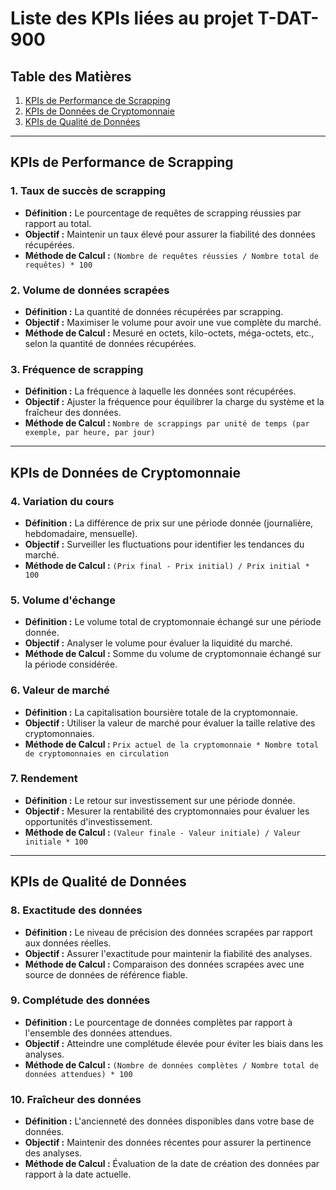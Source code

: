 # Liste des KPIs liées au projet T-DAT-900

## Table des Matières
1. [KPIs de Performance de Scrapping](#kpis-de-performance-de-scrapping)
2. [KPIs de Données de Cryptomonnaie](#kpis-de-données-de-cryptomonnaie)
3. [KPIs de Qualité de Données](#kpis-de-qualité-de-données)

---

## KPIs de Performance de Scrapping
### 1. **Taux de succès de scrapping**
   - **Définition :** Le pourcentage de requêtes de scrapping réussies par rapport au total.
   - **Objectif :** Maintenir un taux élevé pour assurer la fiabilité des données récupérées.
   - **Méthode de Calcul :** `(Nombre de requêtes réussies / Nombre total de requêtes) * 100`

### 2. **Volume de données scrapées**
   - **Définition :** La quantité de données récupérées par scrapping.
   - **Objectif :** Maximiser le volume pour avoir une vue complète du marché.
   - **Méthode de Calcul :** Mesuré en octets, kilo-octets, méga-octets, etc., selon la quantité de données récupérées.

### 3. **Fréquence de scrapping**
   - **Définition :** La fréquence à laquelle les données sont récupérées.
   - **Objectif :** Ajuster la fréquence pour équilibrer la charge du système et la fraîcheur des données.
   - **Méthode de Calcul :** `Nombre de scrappings par unité de temps (par exemple, par heure, par jour)`

---

## KPIs de Données de Cryptomonnaie
### 4. **Variation du cours**
   - **Définition :** La différence de prix sur une période donnée (journalière, hebdomadaire, mensuelle).
   - **Objectif :** Surveiller les fluctuations pour identifier les tendances du marché.
   - **Méthode de Calcul :** `(Prix final - Prix initial) / Prix initial * 100`

### 5. **Volume d'échange**
   - **Définition :** Le volume total de cryptomonnaie échangé sur une période donnée.
   - **Objectif :** Analyser le volume pour évaluer la liquidité du marché.
   - **Méthode de Calcul :** Somme du volume de cryptomonnaie échangé sur la période considérée.

### 6. **Valeur de marché**
   - **Définition :** La capitalisation boursière totale de la cryptomonnaie.
   - **Objectif :** Utiliser la valeur de marché pour évaluer la taille relative des cryptomonnaies.
   - **Méthode de Calcul :** `Prix actuel de la cryptomonnaie * Nombre total de cryptomonnaies en circulation`

### 7. **Rendement**
   - **Définition :** Le retour sur investissement sur une période donnée.
   - **Objectif :** Mesurer la rentabilité des cryptomonnaies pour évaluer les opportunités d'investissement.
   - **Méthode de Calcul :** `(Valeur finale - Valeur initiale) / Valeur initiale * 100`

---

## KPIs de Qualité de Données
### 8. **Exactitude des données**
   - **Définition :** Le niveau de précision des données scrapées par rapport aux données réelles.
   - **Objectif :** Assurer l'exactitude pour maintenir la fiabilité des analyses.
   - **Méthode de Calcul :** Comparaison des données scrapées avec une source de données de référence fiable.

### 9. **Complétude des données**
   - **Définition :** Le pourcentage de données complètes par rapport à l'ensemble des données attendues.
   - **Objectif :** Atteindre une complétude élevée pour éviter les biais dans les analyses.
   - **Méthode de Calcul :** `(Nombre de données complètes / Nombre total de données attendues) * 100`

### 10. **Fraîcheur des données**
   - **Définition :** L'ancienneté des données disponibles dans votre base de données.
   - **Objectif :** Maintenir des données récentes pour assurer la pertinence des analyses.
   - **Méthode de Calcul :** Évaluation de la date de création des données par rapport à la date actuelle.

